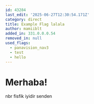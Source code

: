 ```yaml
---
id: 43284
last_edit: '2025-06-27T12:30:54.171Z'
category: direct
title: Example Flag lalala
author: mamiiblt
added_in: 331.0.0.0.54
removed_in: null
used_flags:
  - panavision_nav3
  - test
  - hello
---
```


# Merhaba!

nbr fisfik
iyidir senden